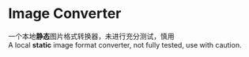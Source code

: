 # Image Converter

一个本地**静态**图片格式转换器，未进行充分测试，慎用  
A local **static** image format converter, not fully tested, use with caution.

